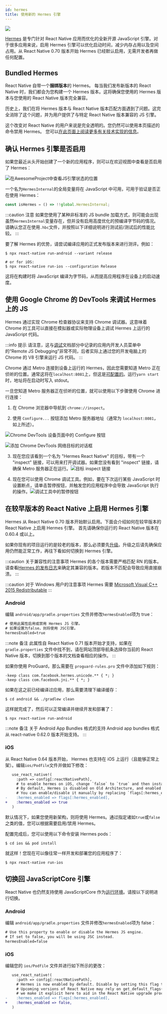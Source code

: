 ```yaml
---
id: hermes
title: 使用新的 Hermes 引擎
---
```


<a href="https://hermesengine.dev">
  <img width={300} height={300} className="hermes-logo" src="/docs/assets/HermesLogo.svg" style={{height: "auto"}}/>
</a>

[Hermes](https://hermesengine.dev) 是专门针对 React Native 应用而优化的全新开源 JavaScript 引擎。对于很多应用来说，启用 Hermes 引擎可以优化启动时间，减少内存占用以及空间占用。从 React Native 0.70 版本开始 Hermes 已经默认启用，无需开发者再做任何配置。

## Bundled Hermes

React Native 自带一个**捆绑版本**的 Hermes。
每当我们发布新版本的 React Native 时，我们都会为您构建一个 Hermes 版本。这将确保您使用的 Hermes 版本与您使用的 React Native 版本完全兼容。

历史上，我们在将 Hermes 版本与 React Native 版本匹配方面遇到了问题。这完全消除了这个问题，并为用户提供了与特定 React Native 版本兼容的 JS 引擎。

这个改变对 React Native 的用户来说是完全透明的。您仍然可以使用本页描述的命令禁用 Hermes。
您可以[在此页面上阅读更多有关技术实现的信息](/architecture/bundled-hermes)。

## 确认 Hermes 引擎是否启用

如果您最近从头开始创建了一个新的应用程序，则可以在欢迎视图中查看是否启用了 Hermes：

![在AwesomeProject中查看JS引擎状态的位置](/docs/assets/HermesApp.jpg)

一个名为`HermesInternal`的全局变量将在 JavaScript 中可用，可用于验证是否正在使用 Hermes：

```jsx
const isHermes = () => !!global.HermesInternal;
```

:::caution 注意
如果您使用了某种非标准的 JS bundle 加载方式，则可能会出现虽然`HermesInternal`变量存在，但并没有启用高度优化的预编译字节码的情况。请确认您正在使用`.hbc`文件，并按照以下详细说明进行测试前/测试后的性能比较。
:::

要了解 Hermes 的优势，请尝试编译应用的正式发布版本来进行测评。例如：

```shell
$ npx react-native run-android --variant release

# or for iOS:
$ npx react-native run-ios --configuration Release
```

这将在构建时将 JavaScript 编译为字节码，从而提高应用程序在设备上的启动速度。

## 使用 Google Chrome 的 DevTools 来调试 Hermes 上的 JS

Hermes 通过实现 Chrome 检查器协议来支持 Chrome 调试器。这意味着 Chrome 的工具可以直接在模拟器或实际物理设备上调试 Hermes 上运行的 JavaScript 代码。

:::info 提示
请注意，这与[调试](debugging#debugging-using-a-custom-javascript-debugger)文档部分中记录的应用内开发人员菜单中的“Remote JS Debugging”非常不同，后者实际上通过您的开发电脑上的 Chrome 的 V8 引擎来运行 JS 代码。
:::

Chrome 通过 Metro 连接到设备上运行的 Hermes，因此您需要知道 Metro 正在侦听的位置。通常这将在`localhost:8081`上，但这是[可配置的](https://facebook.github.io/metro/docs/configuration)。运行`yarn start`时，地址将在启动时写入 stdout。

一旦您知道 Metro 服务器正在侦听的位置，就可以使用以下步骤使用 Chrome 进行连接：

1. 在 Chrome 浏览器中导航到 `chrome://inspect`。

2. 使用 `Configure...` 按钮添加 Metro 服务器地址（通常为 `localhost:8081`，如上所述）。

![Chrome DevTools 设备页面中的 Configure 按钮](/docs/assets/HermesDebugChromeConfig.png)

![添加 Chrome DevTools 网络目标的对话框](/docs/assets/HermesDebugChromeMetroAddress.png)

3. 现在您应该看到一个名为 "Hermes React Native" 的目标，带有一个 "inspect" 链接，可以用来打开调试器。如果您没有看到 "inspect" 链接，请确保 Metro 服务器正在运行。![目标 inspect 链接](/docs/assets/HermesDebugChromeInspect.png)

4. 现在您可以使用 Chrome 调试工具。例如，要在下次运行某些 JavaScript 时设置断点，请单击暂停按钮，并触发您的应用程序中会导致 JavaScript 执行的操作。![调试工具中的暂停按钮](/docs/assets/HermesDebugChromePause.png)

## 在较早版本的 React Native 上启用 Hermes 引擎

Hermes 从 React Native 0.70 版本开始默认启用。下面会介绍如何在较早版本的 React Native 上启用 Hermes 引擎。
首先请确保你运行的 React Native 版本在 0.60.4 或以上。

如果你现有的项目运行的是较老的版本，那么必须要先[升级](/docs/upgrading)。升级之后请先确保应用仍然能正常工作，再往下看如何切换到 Hermes 引擎。

:::caution 关于兼容性的注意事项
Hermes 的各个版本需要严格匹配 RN 的版本。请查看[Hermes 的发布日志](https://github.com/facebook/hermes/releases)来确定其兼容的版本。若版本不匹配会导致应用直接崩溃。
:::

:::caution 对于 Windows 用户的注意事项
Hermes 需要 [Microsoft Visual C++ 2015 Redistributable](https://www.microsoft.com/en-us/download/details.aspx?id=48145)
:::

### Android

编辑 `android/app/gradle.properties` 文件并修改`hermesEnabled`项为 true：

```diff
# 使用此属性启用或禁用 Hermes JS 引擎。
# 如果设置为false，则将使用 JSC引擎。
hermesEnabled=true
```

:::note 备注
此属性自 React Native 0.71 版本开始才支持，如果在`gradle.properties` 文件中找不到，请在网站顶部导航条选择你当前的 React Native 版本，切换到那个版本的文档查看相应的操作。
:::

如果你使用 ProGuard，那么需要在 `proguard-rules.pro` 文件中添加如下规则：

```
-keep class com.facebook.hermes.unicode.** { *; }
-keep class com.facebook.jni.** { *; }
```

如果在这之前已经编译过应用，那么需要清理下编译缓存：

```shell
$ cd android && ./gradlew clean
```

这样就完成了，然后可以正常编译并继续开发和部署了：

```shell
$ npx react-native run-android
```

:::note 备注 关于 Android App Bundles 格式的支持
Android app bundles 格式从 react-native 0.62.0 版本开始支持。
:::

### iOS

从 React Native 0.64 版本开始， Hermes 也支持在 iOS 上运行（且能够正常上架）。编辑`ios/Podfile`文件并做如下修改：

```diff
   use_react_native!(
     :path => config[:reactNativePath],
     # to enable hermes on iOS, change `false` to `true` and then install pods
     # By default, Hermes is disabled on Old Architecture, and enabled on New Architecture.
     # You can enable/disable it manually by replacing `flags[:hermes_enabled]` with `true` or `false`.
-    :hermes_enabled => flags[:hermes_enabled],
+    :hermes_enabled => true
   )
```

默认情况下，如果您使用新架构，则将使用 Hermes。通过指定诸如`true`或`false`之类的值，您可以根据需要启用/禁用 Hermes。

配置完成后，您可以使用以下命令安装 Hermes pods：

```shell
$ cd ios && pod install
```

就这样！您现在可以像往常一样开发和部署您的应用程序了：

```shell
$ npx react-native run-ios
```

## 切换回 JavaScriptCore 引擎

React Native 也仍然支持使用 JavaScriptCore 作为[运行环境](javascript-environment)。请按以下说明进行切换。

### Android

编辑 `android/app/gradle.properties` 文件并修改`hermesEnabled`项为 false：

```diff
# Use this property to enable or disable the Hermes JS engine.
# If set to false, you will be using JSC instead.
hermesEnabled=false
```

### iOS

编辑您的 `ios/Podfile` 文件并进行如下所示的更改：

```diff
   use_react_native!(
     :path => config[:reactNativePath],
     # Hermes is now enabled by default. Disable by setting this flag to false.
     # Upcoming versions of React Native may rely on get_default_flags(), but
     # we make it explicit here to aid in the React Native upgrade process.
-    :hermes_enabled => flags[:hermes_enabled],
+    :hermes_enabled => false,
   )
```
